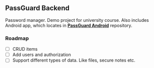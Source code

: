 ## PassGuard Backend

Password manager. Demo project for university course. Also includes Android app, which locates
in **[PassGuard Android](https://github.com/kartashov-a/pass-guard-android)** repository.

### Roadmap

- [ ] CRUD items
- [ ] Add users and authorization
- [ ] Support different types of data. Like files, secure notes etc.
